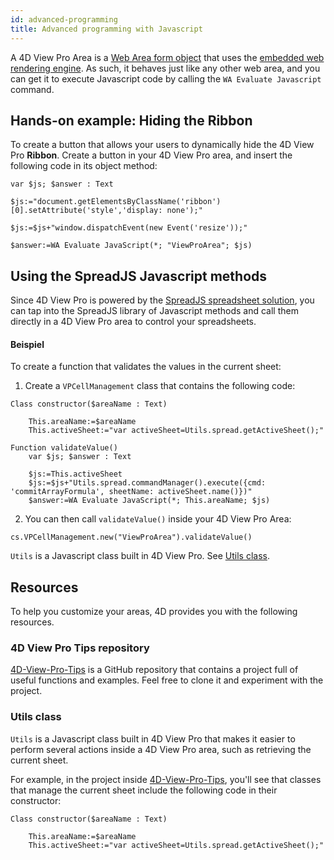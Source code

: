```yaml
---
id: advanced-programming
title: Advanced programming with Javascript
---
```


A 4D View Pro Area is a [Web Area form object](../FormObjects/webArea_overview.md) that uses the [embedded web rendering engine](../FormObjects/properties_WebArea.md#use-embedded-web-rendering-engine). As such, it behaves just like any other web area, and you can get it to execute Javascript code by calling the `WA Evaluate Javascript` command.

## Hands-on example: Hiding the Ribbon

To create a button that allows your users to dynamically hide the 4D View Pro **Ribbon**. Create a button in your 4D View Pro area, and insert the following code in its object method:

```4d
var $js; $answer : Text

$js:="document.getElementsByClassName('ribbon')[0].setAttribute('style','display: none');"

$js:=$js+"window.dispatchEvent(new Event('resize'));"

$answer:=WA Evaluate JavaScript(*; "ViewProArea"; $js)
```
## Using the SpreadJS Javascript methods

 Since 4D View Pro is powered by the [SpreadJS spreadsheet solution](https://www.grapecity.com/spreadjs/docs/v14/online/overview.html), you can tap into the SpreadJS library of Javascript methods and call them directly in a 4D View Pro area to control your spreadsheets.
#### Beispiel

To create a function that validates the values in the current sheet:

1. Create a `VPCellManagement` class that contains the following code:

```4d
Class constructor($areaName : Text)

    This.areaName:=$areaName
    This.activeSheet:="var activeSheet=Utils.spread.getActiveSheet();"

Function validateValue()
    var $js; $answer : Text

    $js:=This.activeSheet
    $js:=$js+"Utils.spread.commandManager().execute({cmd: 'commitArrayFormula', sheetName: activeSheet.name()})"
    $answer:=WA Evaluate JavaScript(*; This.areaName; $js)
```

2. You can then call `validateValue()` inside your 4D View Pro Area:

```4d
cs.VPCellManagement.new("ViewProArea").validateValue()
```

`Utils` is a Javascript class built in 4D View Pro. See [Utils class](#utils-class).

## Resources

To help you customize your areas, 4D provides you with the following resources.

### 4D View Pro Tips repository

[4D-View-Pro-Tips](https://github.com/4d-depot/4D-View-Pro-Tips) is a GitHub repository that contains a project full of useful functions and examples. Feel free to clone it and experiment with the project.

### Utils class

`Utils` is a Javascript class built in 4D View Pro that makes it easier to perform several actions inside a 4D View Pro area, such as retrieving the current sheet.

For example, in the project inside [4D-View-Pro-Tips](https://github.com/4d-depot/4D-View-Pro-Tips), you'll see that classes that manage the current sheet include the following code in their constructor:

```4D
Class constructor($areaName : Text)

    This.areaName:=$areaName
    This.activeSheet:="var activeSheet=Utils.spread.getActiveSheet();"
```




